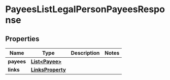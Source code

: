 

# PayeesListLegalPersonPayeesResponse


## Properties

| Name | Type | Description | Notes |
|------------ | ------------- | ------------- | -------------|
|**payees** | [**List&lt;Payee&gt;**](Payee.md) |  |  |
|**links** | [**LinksProperty**](LinksProperty.md) |  |  |



